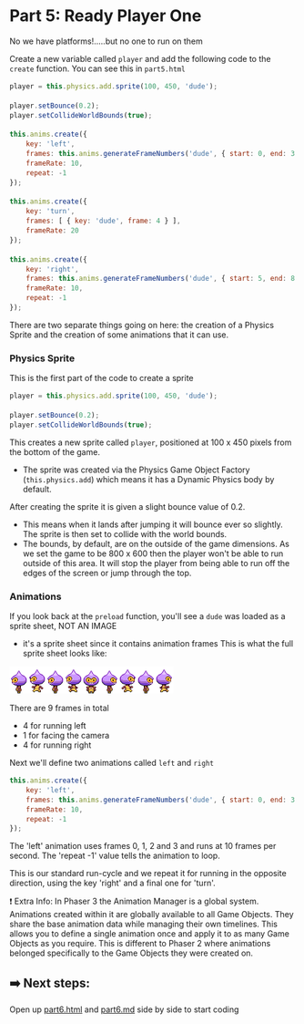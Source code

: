 # Part 5: Ready Player One

No we have platforms!.....but no one to run on them

Create a new variable called `player` and add the following code to the `create` function. You can see this in `part5.html`

```js
player = this.physics.add.sprite(100, 450, 'dude');

player.setBounce(0.2);
player.setCollideWorldBounds(true);

this.anims.create({
    key: 'left',
    frames: this.anims.generateFrameNumbers('dude', { start: 0, end: 3 }),
    frameRate: 10,
    repeat: -1
});

this.anims.create({
    key: 'turn',
    frames: [ { key: 'dude', frame: 4 } ],
    frameRate: 20
});

this.anims.create({
    key: 'right',
    frames: this.anims.generateFrameNumbers('dude', { start: 5, end: 8 }),
    frameRate: 10,
    repeat: -1
});
```

There are two separate things going on here: the creation of a Physics Sprite and the creation of some animations that it can use.

### Physics Sprite
This is the first part of the code to create a sprite
```js
player = this.physics.add.sprite(100, 450, 'dude');

player.setBounce(0.2);
player.setCollideWorldBounds(true);
```
This creates a new sprite called `player`, positioned at 100 x 450 pixels from the bottom of the game. 
- The sprite was created via the Physics Game Object Factory (`this.physics.add`) which means it has a Dynamic Physics body by default.

After creating the sprite it is given a slight bounce value of 0.2. 
- This means when it lands after jumping it will bounce ever so slightly.
The sprite is then set to collide with the world bounds. 
- The bounds, by default, are on the outside of the game dimensions. As we set the game to be 800 x 600 then the player won't be able to run outside of this area. It will stop the player from being able to run off the edges of the screen or jump through the top.

### Animations
If you look back at the `preload` function, you'll see a `dude` was loaded as a sprite sheet, NOT AN IMAGE
- it's a sprite sheet since it contains animation frames
This is what the full sprite sheet looks like:

![sprite sheet examples](../assets/dude.png)

There are 9 frames in total
- 4 for running left
- 1 for facing the camera
- 4 for running right

Next we'll define two animations called `left` and `right`
```js
this.anims.create({
    key: 'left',
    frames: this.anims.generateFrameNumbers('dude', { start: 0, end: 3 }),
    frameRate: 10,
    repeat: -1
});
```

The 'left' animation uses frames 0, 1, 2 and 3 and runs at 10 frames per second. The 'repeat -1' value tells the animation to loop.

This is our standard run-cycle and we repeat it for running in the opposite direction, using the key 'right' and a final one for 'turn'.

❗️ Extra Info:
In Phaser 3 the Animation Manager is a global system. Animations created within it are globally available to all Game Objects. They share the base animation data while managing their own timelines. This allows you to define a single animation once and apply it to as many Game Objects as you require. This is different to Phaser 2 where animations belonged specifically to the Game Objects they were created on.

## ➡️ Next steps:
Open up [part6.html](/part6.html) and [part6.md](part6.md) side by side to start coding



